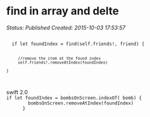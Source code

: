 # find in array and delte

_Status: Published_
_Created: 2015-10-03 17:53:57_

<code>
  if let foundIndex = find(self.friends!, friend) {

         //remove the item at the found index
         self.friends!.removeAtIndex(foundIndex)

    }

</code>
<br />
swift 2.0
<code>
if let foundIndex = bombsOnScreen.indexOf( bomb) {
        bombsOnScreen.removeAtIndex(foundIndex)
      }
</code>